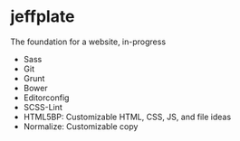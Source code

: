 # jeffplate
The foundation for a website, in-progress

- Sass
- Git
- Grunt
- Bower
- Editorconfig
- SCSS-Lint
- HTML5BP: Customizable HTML, CSS, JS, and file ideas
- Normalize: Customizable copy
